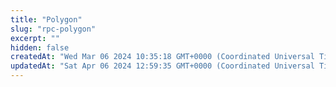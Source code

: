 ```yaml
---
title: "Polygon"
slug: "rpc-polygon"
excerpt: ""
hidden: false
createdAt: "Wed Mar 06 2024 10:35:18 GMT+0000 (Coordinated Universal Time)"
updatedAt: "Sat Apr 06 2024 12:59:35 GMT+0000 (Coordinated Universal Time)"
---
```

